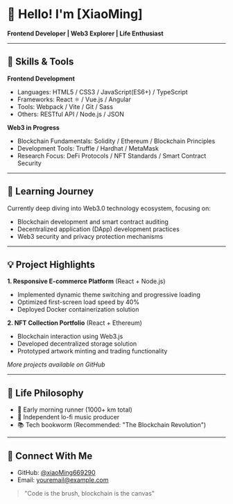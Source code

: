 # 👋 Hello! I'm [XiaoMing]

**Frontend Developer | Web3 Explorer | Life Enthusiast**

---

## 🧰 Skills & Tools

**Frontend Development**
- Languages: HTML5 / CSS3 / JavaScript(ES6+) / TypeScript
- Frameworks: React ⚛️ / Vue.js / Angular
- Tools: Webpack / Vite / Git / Sass
- Others: RESTful API / Node.js / JSON

**Web3 in Progress**
- Blockchain Fundamentals: Solidity / Ethereum / Blockchain Principles
- Development Tools: Truffle / Hardhat / MetaMask
- Research Focus: DeFi Protocols / NFT Standards / Smart Contract Security

---

## 🌱 Learning Journey

Currently deep diving into Web3.0 technology ecosystem, focusing on:
- Blockchain development and smart contract auditing
- Decentralized application (DApp) development practices
- Web3 security and privacy protection mechanisms

---

## 💡 Project Highlights

**1. Responsive E-commerce Platform** (React + Node.js)
- Implemented dynamic theme switching and progressive loading
- Optimized first-screen load speed by 40%
- Deployed Docker containerization solution

**2. NFT Collection Portfolio** (React + Ethereum)
- Blockchain interaction using Web3.js
- Developed decentralized storage solution
- Prototyped artwork minting and trading functionality

*More projects available on GitHub*

---

## 🌟 Life Philosophy

- 🏃 Early morning runner (1000+ km total)
- 🎵 Independent lo-fi music producer
- 📚 Tech bookworm (Recommended: "The Blockchain Revolution")

---

## 📩 Connect With Me

- GitHub: [@xiaoMing669290](https://github.com/xiaoMing669290) 
- Email: [youremail@example.com](mailto:bbmogcs@gmail.com)

> "Code is the brush, blockchain is the canvas"
